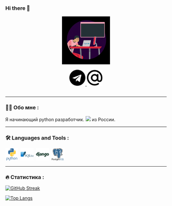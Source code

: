 ### Hi there 👋

<div id="badges" align="center">
  <img src="giphyg.gif" width="150" height="150"/>
  <p></p>
  <a href="https://t.me/dnk_er">
  <img src=
  "teleg.png" alt=" Telegram" width="50"/>
  </a>
  <a href="mailto:dmitnikorp@yandex.ru&body=привет?subject=привет">
  <img src=
  "arroba.png" alt=" Mail" width="50"/>
  </a>
</div>
<center>
<img src="https://komarev.com/ghpvc/?username=DNKer&style=flat-square&color=blue" alt=""/>
</center>

---

### :man_technologist: Обо мне :
Я начинающий python разработчик. <img src="https://media.giphy.com/media/WUlplcMpOCEmTGBtBW/giphy.gif" width="30"/> из России.

---

### :hammer_and_wrench: Languages and Tools :
<div>
  <img src="https://github.com/devicons/devicon/blob/master/icons/python/python-original-wordmark.svg" title="Python" alt="Python" width="40" height="40"/>&nbsp;
  <img src="https://github.com/devicons/devicon/blob/master/icons/sqlite/sqlite-original-wordmark.svg" title="SQLite" alt="SQLite" width="40" height="40"/>&nbsp;
  <img src="https://github.com/devicons/devicon/blob/master/icons/django/django-plain-wordmark.svg" title="Django" alt="Django" width="40" height="40"/>&nbsp;
  <img src="https://github.com/devicons/devicon/blob/master/icons/postgresql/postgresql-original-wordmark.svg" title="Postgresql" alt="Postgresql" width="40" height="40"/>&nbsp;

</div>

---

### :fire: Статистика :
[![GitHub Streak](http://github-readme-streak-stats.herokuapp.com?user=DNKer&theme=material)](https://git.io/streak-stats)

[![Top Langs](https://github-readme-stats.vercel.app/api/top-langs/?username=DNKer&layout=compact&theme=vision-friendly-dark)](https://github.com/anuraghazra/github-readme-stats)

<!--
**DNKer/DNKer** is a ✨ _special_ ✨ repository because its `README.md` (this file) appears on your GitHub profile.

Here are some ideas to get you started:

- 🔭 I’m currently working on ...
- 🌱 I’m currently learning ...
- 👯 I’m looking to collaborate on ...
- 🤔 I’m looking for help with ...
- 💬 Ask me about ...
- 📫 How to reach me: ...
- 😄 Pronouns: ...
- ⚡ Fun fact: ...
-->
